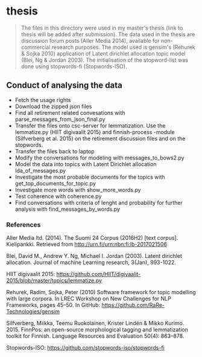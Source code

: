 # thesis 

> The files in this directory were used in my master's thesis (link to thesis will be added after submission). The data used in the thesis are discussion forum posts (Aller Media 2014), available for non-commercial research purposes. The model used is gensim's (Rehurek & Sojka 2010) application of Latent dirichlet allocation topic model (Blei, Ng & Jordan 2003). The initialisation of the stopword-list was done using stopwords-fi (Stopwords-ISO).

## Conduct of analysing the data
* Fetch the usage rights
* Download the zipped json files
* Find all retirement related convesations with parse_messages_from_json_final.py
* Transfer the files onto csc-server for lemmatization. Use the lemmatize.py (HIIT digivaalit 2015) and finnish-process -module (Silfverberg et al. 2015) on the retirement discussion files and on the stopwords.
* Transfer the files back to laptop
* Modify the conversations for modeling with messages_to_bows2.py
* Model the data into topics with Latent Dirichlet allocation lda_of_messages.py
* Investigate the most probable documents for the topics with get_top_documents_for_topic.py
* Investigate more words with show_more_words.py
* Test coherence with coherence.py
* Find conversations with criteria of lenght and probability for further analysis with find_messages_by_words.py

### References
Aller Media ltd. (2014). The Suomi 24 Corpus (2016H2) [text corpus]. Kielipankki. Retrieved from http://urn.fi/urn:nbn:fi:lb-2017021506

Blei, David M., Andrew Y. Ng, Michael I. Jordan (2003). Latent dirichlet allocation. Journal of machine Learning research, 3(Jan), 993-1022.

HIIT digivaalit 2015: https://github.com/HIIT/digivaalit-2015/blob/master/topics/lemmatize.py

Rehurek, Radim, Sojka, Peter (2010) Software framework for topic modelling with large corpora. In LREC Workshop on New Challenges for NLP Frameworks, pages 45–50. In GitHub: https://github.com/RaRe-Technologies/gensim

Silfverberg, Miikka, Teemu Ruokolainen, Krister Lindén & Mikko Kurimo. 2015. FinnPos: an open-source morphological tagging and lemmatization toolkit for Finnish. Language Resources and Evaluation 50(4): 863–878.

Stopwords-ISO: https://github.com/stopwords-iso/stopwords-fi
